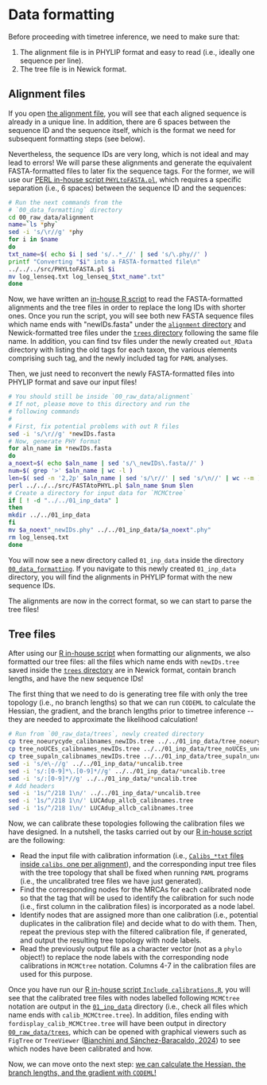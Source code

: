 # Data formatting

Before proceeding with timetree inference, we need to make sure that:

1. The alignment file is in PHYLIP format and easy to read (i.e., ideally one sequence per line).
2. The tree file is in Newick format.

## Alignment files

If you open [the alignment file](00_raw_data/alignment/abce_94_markers_concat_filtered.fasta), you will see that each aligned sequence is already in a unique line. In addition, there are 6 spaces between the sequence ID and the sequence itself, which is the format we need for subsequent formatting steps (see below).

Nevertheless, the sequence IDs are very long, which is not ideal and may lead to errors! We will parse these alignments and generate the equivalent FASTA-formatted files to later fix the sequence tags. For the former, we will use our [PERL in-house script `PHYLtoFASTA.pl`](../src/FASTAtoPHYL.pl), which requires a specific separation (i.e., 6 spaces) between the sequence ID and the sequences:

```sh
# Run the next commands from the 
# `00_data_formatting` directory
cd 00_raw_data/alignment
name=`ls *phy`
sed -i 's/\r//g' *phy
for i in $name
do
txt_name=$( echo $i | sed 's/..*_//' | sed 's/\.phy//' )
printf "Converting "$i" into a FASTA-formatted file\n"
../../../src/PHYLtoFASTA.pl $i
mv log_lenseq.txt log_lenseq_$txt_name".txt"
done
```

Now, we have written an [in-house R script](scripts/Fix_seq_ids.R) to read the FASTA-formatted alignments and the tree files in order to replace the long IDs with shorter ones. Once you run the script, you will see both new FASTA sequence files which name ends with "newIDs.fasta" under the [`alignment` directory](00_raw_data/alignment) and Newick-formatted tree files under the [`trees` directory](00_raw_data/trees) following the same file name. In addition, you can find tsv files under the newly created `out_RData` directory with listing the old tags for each taxon, the various elements comprising such tag, and the newly included tag for `PAML` analyses.

Then, we just need to reconvert the newly FASTA-formatted files into PHYLIP format and save our input files!

```sh
# You should still be inside `00_raw_data/alignment`
# If not, please move to this directory and run the
# following commands
#
# First, fix potential problems with out R files
sed -i 's/\r//g' *newIDs.fasta
# Now, generate PHY format
for aln_name in *newIDs.fasta
do
a_noext=$( echo $aln_name | sed 's/\_newIDs\.fasta//' )
num=$( grep '>' $aln_name | wc -l )
len=$( sed -n '2,2p' $aln_name | sed 's/\r//' | sed 's/\n//' | wc --m )
perl ../../../src/FASTAtoPHYL.pl $aln_name $num $len 
# Create a directory for input data for `MCMCtree`
if [ ! -d "../../01_inp_data" ]
then
mkdir ../../01_inp_data
fi
mv $a_noext"_newIDs.phy" ../../01_inp_data/$a_noext".phy"
rm log_lenseq.txt
done
```

You will now see a new directory called `01_inp_data` inside the directory [`00_data_formatting`](README.md). If you navigate to this newly created `01_inp_data` directory, you will find the alignments in PHYLIP format with the new sequence IDs.

The alignments are now in the correct format, so we can start to parse the tree files!

## Tree files

After using our [R in-house script](scripts/Fix_seq_ids.R) when formatting our alignments, we also formatted our tree files: all the files which name ends with `newIDs.tree` saved inside the [`trees` directory](00_raw_data/trees/) are in Newick format, contain branch lengths, and have the new sequence IDs!

The first thing that we need to do is generating tree file with only the tree topology (i.e., no branch lengths) so that we can run `CODEML` to calculate the Hessian, the gradient, and the branch lengths prior to timetree inference -- they are needed to approximate the likelihood calculation!

```sh
# Run from `00_raw_data/trees`, newly created directory
cp tree_noeurycyde_calibnames_newIDs.tree ../../01_inp_data/tree_noeurycyde_uncalib.tree
cp tree_noUCEs_calibnames_newIDs.tree ../../01_inp_data/tree_noUCEs_uncalib.tree
cp tree_supaln_calibnames_newIDs.tree ../../01_inp_data/tree_supaln_uncalib.tree
sed -i 's/e\-//g' ../../01_inp_data/*uncalib.tree
sed -i 's/:[0-9]*\.[0-9]*//g' ../../01_inp_data/*uncalib.tree
sed -i 's/:[0-9]*//g' ../../01_inp_data/*uncalib.tree
# Add headers
sed -i '1s/^/218 1\n/' ../../01_inp_data/*uncalib.tree
sed -i '1s/^/218 1\n/' LUCAdup_allcb_calibnames.tree
sed -i '1s/^/218 1\n/' LUCAdup_allcb_calibnames.tree
```

Now, we can calibrate these topologies following the calibration files we have designed. In a nutshell, the tasks carried out by our [R in-house script](scripts/Include_calibrations.R) are the following:

* Read the input file with calibration information (i.e., [`Calibs_*txt` files inside `calibs`, one per alignment](00_raw_data/calibs/)), and the corresponding input tree files with the tree topology that shall be fixed when running `PAML` programs (i.e., the uncalibrated tree files we have just generated).
* Find the corresponding nodes for the MRCAs for each calibrated node so that the tag that will be used to identify the calibration for such node (i.e., first column in the calibration files) is incorporated as a node label.
* Identify nodes that are assigned more than one calibration (i.e., potential duplicates in the calibration file) and decide what to do with them. Then, repeat the previous step with the filtered calibration file, if generated, and output the resulting tree topology with node labels.
* Read the previously output file as a character vector (not as a `phylo` object!) to replace the node labels with the corresponding node calibrations in `MCMCtree` notation. Columns 4-7 in the calibration files are used for this purpose.

Once you have run our [R in-house script `Include_calibrations.R`](scripts/Include_calibrations.R), you will see that the calibrated tree files with nodes labelled following `MCMCtree` notation are output in the [`01_inp_data`](01_inp_data) directory (i.e., check all files which name ends with `calib_MCMCtree.tree`). In addition, files ending with `fordisplay_calib_MCMCtree.tree` will have been output in directory [`00_raw_data/trees`](00_raw_data/trees/), which can be opened with graphical viewers such as `FigTree` or `TreeViewer` ([Bianchini and Sánchez-Baracaldo, 2024](https://onlinelibrary.wiley.com/doi/10.1002/ece3.10873)) to see which nodes have been calibrated and how.

Now, we can move onto the next step: [we can calculate the Hessian, the branch lengths, and the gradient with `CODEML`!](../01_PAML/00_CODEML/README.md)
